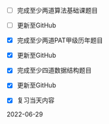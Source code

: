 - [ ] 完成至少两道算法基础课题目
- [ ] 更新至GitHub
- [x] 完成至少两道PAT甲级历年题目
- [x] 更新至GitHub
- [x] 完成至少四道数据结构题目
- [x] 更新至GitHub
- [x] 复习当天内容


2022-06-29